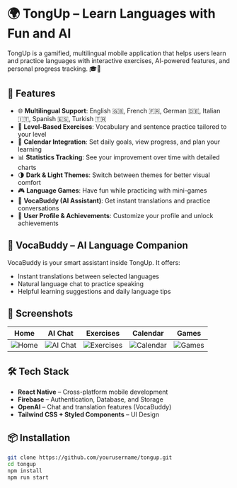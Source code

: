 # 🌍 TongUp – Learn Languages with Fun and AI

TongUp is a gamified, multilingual mobile application that helps users learn and practice languages with interactive exercises, AI-powered features, and personal progress tracking. 🎓📱

## 🚀 Features

- 🌐 **Multilingual Support**: English 🇬🇧, French 🇫🇷, German 🇩🇪, Italian 🇮🇹, Spanish 🇪🇸, Turkish 🇹🇷  
- 🧠 **Level-Based Exercises**: Vocabulary and sentence practice tailored to your level  
- 📅 **Calendar Integration**: Set daily goals, view progress, and plan your learning  
- 📊 **Statistics Tracking**: See your improvement over time with detailed charts  
- 🌗 **Dark & Light Themes**: Switch between themes for better visual comfort  
- 🎮 **Language Games**: Have fun while practicing with mini-games  
- 🤖 **VocaBuddy (AI Assistant)**: Get instant translations and practice conversations  
- 👤 **User Profile & Achievements**: Customize your profile and unlock achievements  

## 💬 VocaBuddy – AI Language Companion

VocaBuddy is your smart assistant inside TongUp. It offers:
- Instant translations between selected languages  
- Natural language chat to practice speaking  
- Helpful learning suggestions and daily language tips  

## 📸 Screenshots

| Home | AI Chat | Exercises | Calendar | Games |
|------|---------|-----------|----------|-------|
| ![Home](screenshots/home.png) | ![AI Chat](screenshots/ai.png) | ![Exercises](screenshots/exercises.png) | ![Calendar](screenshots/calendar.png) | ![Games](screenshots/games.png) |

## 🛠️ Tech Stack

- **React Native** – Cross-platform mobile development  
- **Firebase** – Authentication, Database, and Storage  
- **OpenAI** – Chat and translation features (VocaBuddy)  
- **Tailwind CSS + Styled Components** – UI Design  

## 📦 Installation

```bash
git clone https://github.com/yourusername/tongup.git
cd tongup
npm install
npm run start
